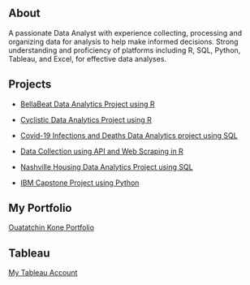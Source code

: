 ## About

A passionate Data Analyst with experience collecting, processing and organizing data for analysis to help make informed decisions. 
Strong understanding and proficiency of platforms including R, SQL, Python, Tableau, and Excel, for effective data analyses.


## Projects

* [BellaBeat Data Analytics Project using R](https://ezbanks.github.io/BellaBeat-Data-Analytics-Project/)

* [Cyclistic Data Analytics Project using R](https://ezbanks.github.io/Bike-Share-Data-Analytics-Project/)

* [Covid-19 Infections and Deaths Data Analytics project using SQL](https://github.com/EZBanks/Covid-19-Infections-and-Deaths-Data-Analytics-project)

* [Data Collection using API and Web Scraping in R](https://ezbanks.github.io/Data-Collection-using-API-and-Web-Scraping-in-R/)

* [Nashville Housing Data Analytics Project using SQL](https://github.com/EZBanks/Nashville-Housing-Data-Analytics-Project)

* [IBM Capstone Project using Python](https://github.com/EZBanks/IBM-Data-Analytics-Capstone-Project)


## My Portfolio

[Ouatatchin Kone Portfolio](https://ezbanks.github.io/OuatatchinKone.github.io/)


## Tableau

[My Tableau Account](https://public.tableau.com/app/profile/andre3721/)
